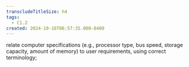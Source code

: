 ```yaml
---
transcludeTitleSize: h4
tags:
  - C1.2
created: 2024-10-16T06:57:35.000-0400
---
```

relate computer specifications (e.g., processor type, bus speed, storage capacity, amount of memory) to user requirements, using correct terminology; 